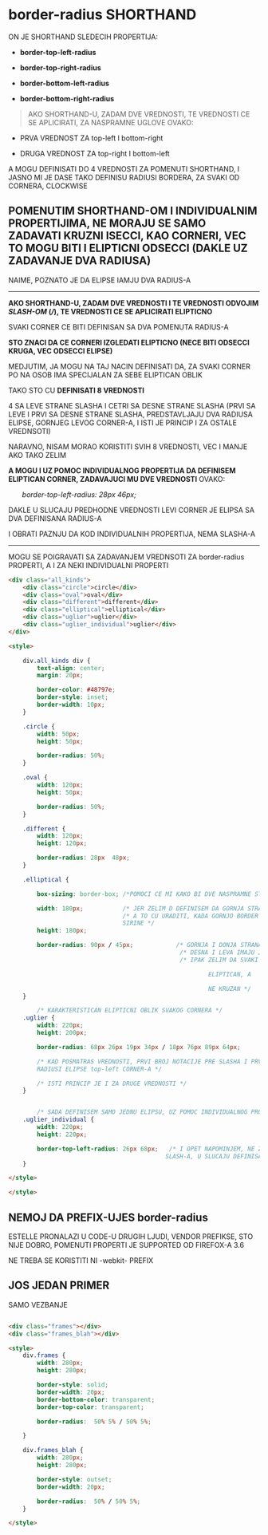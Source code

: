 # border-radius SHORTHAND

ON JE SHORTHAND SLEDECIH PROPERTIJA:

- **border-top-left-radius**

- **border-top-right-radius**

- **border-bottom-left-radius**

- **border-bottom-right-radius**

> AKO SHORTHAND-U, ZADAM DVE VREDNOSTI, TE VREDNOSTI CE SE APLICIRATI, ZA NASPRAMNE UGLOVE OVAKO:

- PRVA VREDNOST ZA top-left I bottom-right

- DRUGA VREDNOST ZA top-right I bottom-left

A MOGU DEFINISATI DO 4 VREDNOSTI ZA POMENUTI SHORTHAND, I JASNO MI JE DASE TAKO DEFINISU RADIUSI BORDERA, ZA SVAKI OD CORNERA, CLOCKWISE

## POMENUTIM SHORTHAND-OM I INDIVIDUALNIM PROPERTIJIMA, NE MORAJU SE SAMO ZADAVATI KRUZNI ISECCI, KAO CORNERI, VEC TO MOGU BITI I ELIPTICNI ODSECCI (DAKLE UZ ZADAVANJE DVA RADIUSA)

NAIME, POZNATO JE DA ELIPSE IAMJU DVA RADIUS-A

****

**AKO SHORTHAND-U, ZADAM DVE VREDNOSTI I TE VREDNOSTI ODVOJIM *SLASH-OM* (*/*), TE VREDNOSTI CE SE APLICIRATI ELIPTICNO**

SVAKI CORNER CE BITI DEFINISAN SA DVA POMENUTA RADIUS-A

**STO ZNACI DA CE CORNERI IZGLEDATI ELIPTICNO (NECE BITI ODSECCI KRUGA, VEC ODSECCI ELIPSE)**

MEDJUTIM, JA MOGU NA TAJ NACIN DEFINISATI DA, ZA SVAKI CORNER PO NA OSOB IMA SPECIJALAN ZA SEBE ELIPTICAN OBLIK

TAKO STO CU **DEFINISATI 8 VREDNOSTI**

4 SA LEVE STRANE SLASHA I CETRI SA DESNE STRANE SLASHA (PRVI SA LEVE I PRVI SA DESNE STRANE SLASHA, PREDSTAVLJAJU DVA RADIUSA ELIPSE, GORNJEG LEVOG CORNER-A, I ISTI JE PRINCIP I ZA OSTALE VREDNSOTI)

NARAVNO, NISAM MORAO KORISTITI SVIH 8 VREDNOSTI, VEC I MANJE AKO TAKO ZELIM 

**A MOGU I UZ POMOC INDIVIDUALNOG PROPERTIJA DA DEFINISEM ELIPTICAN CORNER, ZADAVAJUCI MU DVE VREDNOSTI** OVAKO:

&nbsp;&nbsp;&nbsp;&nbsp;&nbsp;&nbsp; *border-top-left-radius: 28px 46px;*

DAKLE U SLUCAJU PREDHODNE VREDNOSTI LEVI CORNER JE ELIPSA SA DVA DEFINISANA RADIUS-A

I OBRATI PAZNJU DA KOD INDIVIDUALNIH PROPERTIJA, NEMA SLASHA-A

****

MOGU SE POIGRAVATI SA ZADAVANJEM VREDNSOTI ZA border-radius PROPERTI, A I ZA NEKI INDIVIDUALNI PROPERTI

```HTML
<div class="all_kinds">
    <div class="circle">circle</div>
    <div class="oval">oval</div>
    <div class="different">different</div>
    <div class="elliptical">elliptical</div>
    <div class="uglier">uglier</div>
    <div class="uglier_individual">uglier</div>
</div>

<style>

    div.all_kinds div {
        text-align: center;
        margin: 20px;

        border-color: #48797e;
        border-style: inset;
        border-width: 10px;
    }

    .circle {
        width: 50px;
        height: 50px;

        border-radius: 50%;
    }

    .oval {
        width: 120px;
        height: 50px;

        border-radius: 50%;
    }

    .different {
        width: 120px;
        height: 120px;

        border-radius: 28px  48px;
    }

    .elliptical {

        box-sizing: border-box; /*POMOCI CE MI KAKO BI DVE NASPRAMNE STRANE DIVA IZGLEDA SKROZ ZAOBLJENO*/

        width: 180px;           /* JER ZELIM D DEFINISEM DA GORNJA STRANA ELEMENTA BUDE POTPUNO OBLA */
                                /* A TO CU URADITI, KADA GORNJO BORDER RADIUS DEFINISEM DA BUDE POLA OD
                                SIRINE */
        height: 180px;

        border-radius: 90px / 45px;            /* GORNJA I DONJA STRANA SU ZAOBLJENE */
                                                /* DESNA I LEVA IMAJU JEDAN STRAIGNT DEO ZATO STO */
                                                /* IPAK ZELIM DA SVAKI CORNER BUDE 

                                                        ELIPTICAN, A

                                                        NE KRUZAN */
    }

        /* KARAKTERISTICAN ELIPTICNI OBLIK SVAKOG CORNERA */
    .uglier {
        width: 220px;
        height: 200px;

        border-radius: 68px 26px 19px 34px / 18px 76px 89px 64px;

        /* KAD POSMATRAS VREDNOSTI, PRVI BROJ NOTACIJE PRE SLASHA I PRVI BROJ NOTACIJE POSLE SLASHA, SU USTVARI 
        RADIUSI ELIPSE top-left CORNER-A */

        /* ISTI PRINCIP JE I ZA DRUGE VREDNOSTI */
    }


        /* SADA DEFINISEM SAMO JEDNU ELIPSU, UZ POMOC INDIVIDUALNOG PROPERTIJA */
    .uglier_individual {
        width: 220px;
        height: 220px;

        border-top-left-radius: 26px 68px;   /* I OPET NAPOMINJEM, NE ZABORAVI DA KOD INDIVIDUALNIH PROPERTIJA, NEMA 
                                            SLASH-A, U SLUCAJU DEFINISANJA ELIPSE */
    }

</style>

</style>
```

## NEMOJ DA PREFIX-UJES border-radius

ESTELLE PRONALAZI U CODE-U DRUGIH LJUDI, VENDOR PREFIKSE, STO NIJE DOBRO, POMENUTI PROPERTI JE SUPPORTED OD FIREFOX-A 3.6

NE TREBA SE KORISTITI NI -webkit- PREFIX

## JOS JEDAN PRIMER

SAMO VEZBANJE

```HTML

<div class="frames"></div>
<div class="frames_blah"></div>

<style>
    div.frames {
        width: 280px;
        height: 280px;

        border-style: solid;
        border-width: 20px;
        border-bottom-color: transparent;
        border-top-color: transparent;

        border-radius:  50% 5% / 50% 5%;

    }

    div.frames_blah {
        width: 280px;
        height: 280px;

        border-style: outset;
        border-width: 20px;

        border-radius:  50% / 50% 5%;
    }

</style>
```
